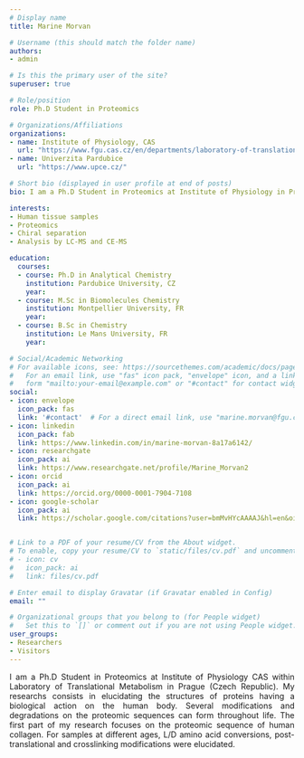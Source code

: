 ```yaml
---
# Display name
title: Marine Morvan

# Username (this should match the folder name)
authors:
- admin

# Is this the primary user of the site?
superuser: true

# Role/position
role: Ph.D Student in Proteomics

# Organizations/Affiliations
organizations:
- name: Institute of Physiology, CAS
  url: "https://www.fgu.cas.cz/en/departments/laboratory-of-translational-metabolism"
- name: Univerzita Pardubice
  url: "https://www.upce.cz/"

# Short bio (displayed in user profile at end of posts)
bio: I am a Ph.D Student in Proteomics at Institute of Physiology in Prague

interests:
- Human tissue samples
- Proteomics
- Chiral separation
- Analysis by LC-MS and CE-MS

education:
  courses:
  - course: Ph.D in Analytical Chemistry
    institution: Pardubice University, CZ
    year: 
  - course: M.Sc in Biomolecules Chemistry
    institution: Montpellier University, FR
    year: 
  - course: B.Sc in Chemistry
    institution: Le Mans University, FR
    year: 

# Social/Academic Networking
# For available icons, see: https://sourcethemes.com/academic/docs/page-builder/#icons
#   For an email link, use "fas" icon pack, "envelope" icon, and a link in the
#   form "mailto:your-email@example.com" or "#contact" for contact widget.
social:
- icon: envelope
  icon_pack: fas
  link: '#contact'  # For a direct email link, use "marine.morvan@fgu.cas.cz".
- icon: linkedin
  icon_pack: fab
  link: https://www.linkedin.com/in/marine-morvan-8a17a6142/
- icon: researchgate
  icon_pack: ai
  link: https://www.researchgate.net/profile/Marine_Morvan2
- icon: orcid
  icon_pack: ai
  link: https://orcid.org/0000-0001-7904-7108
- icon: google-scholar
  icon_pack: ai
  link: https://scholar.google.com/citations?user=bmMvHYcAAAAJ&hl=en&oi=ao


# Link to a PDF of your resume/CV from the About widget.
# To enable, copy your resume/CV to `static/files/cv.pdf` and uncomment the lines below.
# - icon: cv
#   icon_pack: ai
#   link: files/cv.pdf

# Enter email to display Gravatar (if Gravatar enabled in Config)
email: ""

# Organizational groups that you belong to (for People widget)
#   Set this to `[]` or comment out if you are not using People widget.
user_groups:
- Researchers
- Visitors
---
```


<div style="text-align: justify">I am a Ph.D Student in Proteomics at Institute of Physiology CAS within Laboratory of Translational Metabolism in Prague (Czech Republic).  
My researchs consists in elucidating the structures of proteins having a biological action on the human body. Several modifications and degradations on the proteomic sequences can form throughout life.  
The first part of my research focuses on the proteomic sequence of human collagen. For samples at different ages, L/D amino acid conversions, post-translational and crosslinking modifications were elucidated.   </div>
